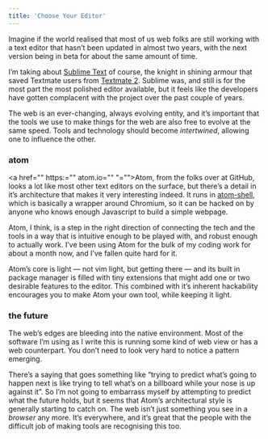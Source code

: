 ```yaml
---
title: 'Choose Your Editor'
---
```


Imagine if the world realised that most of us web folks are still working with a text editor that hasn’t been updated in almost two years, with the next version being in beta for about the same amount of time.

I’m taking about [Sublime Text](http://www.sublimetext.com) of course, the knight in shining armour that saved Textmate users from [Textmate 2](http://blog.macromates.com/2012/textmate-2-at-github/). Sublime was, and still is for the most part the most polished editor available, but it feels like the developers have gotten complacent with the project over the past couple of years.

The web is an ever-changing, always evolving entity, and it’s important that the tools we use to make things for the web are also free to evolve at the same speed. Tools and technology should become _intertwined_, allowing one to influence the other.

### atom

<a href="" https:="" atom.io="" "="">Atom</a>, from the folks over at GitHub, looks a lot like most other text editors on the surface, but there’s a detail in it’s architecture that makes it very interesting indeed. It runs in [atom-shell](https://github.com/atom/atom-shell), which is basically a wrapper around Chromium, so it can be hacked on by anyone who knows enough Javascript to build a simple webpage.

Atom, I think, is a step in the right direction of connecting the tech and the tools in a way that is intuitive enough to be played with, and robust enough to actually work. I’ve been using Atom for the bulk of my coding work for about a month now, and I’ve fallen quite hard for it.

Atom’s core is light — not vim light, but getting there — and its built in package manager is filled with tiny extensions that might add one or two desirable features to the editor. This combined with it’s inherent hackability encourages you to make Atom your own tool, while keeping it light.

### the future

The web’s edges are bleeding into the native environment. Most of the software I’m using as I write this is running some kind of web view or has a web counterpart. You don’t need to look very hard to notice a pattern emerging.

There’s a saying that goes something like “trying to predict what’s going to happen next is like trying to tell what’s on a billboard while your nose is up against it”. So I’m not going to embarrass myself by attempting to predict what the future holds, but it seems that Atom’s architectural style is generally starting to catch on. The web isn’t just something you see in a _browser_ any more. It’s everywhere, and it’s great that the people with the difficult job of making tools are recognising this too.

